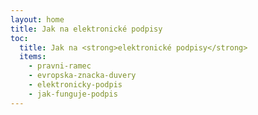 ```yaml
---
layout: home
title: Jak na elektronické podpisy
toc: 
  title: Jak na <strong>elektronické podpisy</strong>
  items:
    - pravni-ramec
    - evropska-znacka-duvery
    - elektronicky-podpis
    - jak-funguje-podpis
---
```

